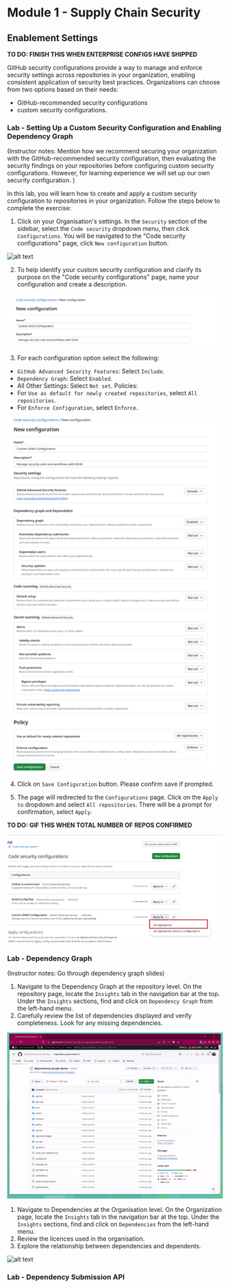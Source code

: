 # Module 1 - Supply Chain Security

## Enablement Settings 

**TO DO: FINISH THIS WHEN ENTERPRISE CONFIGS HAVE SHIPPED**

GitHub security configurations provide a way to manage and enforce security settings across repositories in your organization, enabling consistent 
application of security best practices. Organizations can choose from two options based on their needs:
- GitHub-recommended security configurations
- custom security configurations.

### Lab - Setting Up a Custom Security Configuration and Enabling Dependency Graph

(Instructor notes: Mention how we recommend securing your organization with the GitHub-recommended security configuration, then evaluating the security findings on your repositories
before configuring custom security configurations. However, for learning experience we will set up our own security configuration. )

In this lab, you will learn how to create and apply a custom security configuration to repositories in your organization. Follow the steps below to complete the exercise:

1. Click on your Organisation's settings. In the `Security` section of the sidebar, select the `Code security` dropdown menu, then click `Configurations`.  You will be navigated to the "Code security configurations" page, click `New configuration` button.

![alt text](images/new-config.gif)

2. To help identify your custom security configuration and clarify its purpose on the "Code security configurations" page, name your configuration and create a description. 

![alt text](images/confignameanddesc.png)

3. For each configuration option select the following:
 - `GitHub Advanced Security Features`: Select `Include`.
 - `Dependency Graph`: Select `Enabled`.
 - All Other Settings: Select `Not set`.
Policies:
 - For `Use as default for newly created repositories`, select `All repositories`.
 - For `Enforce Configuration`, select `Enforce`.
 
![alt text](images/configuration-options.png)

4. Click on `Save Configuration` button. Please confirm save if prompted.

5. The page will redirected to the `Configurations` page. Click on the `Apply to` dropdown and select `All repositories`. There will be a prompt for confirmation, select `Apply`.

**TO DO: GIF THIS WHEN TOTAL NUMBER OF REPOS CONFIRMED**

![alt text](images/applytoallrepos.png)

### Lab - Dependency Graph

(Instructor notes: Go through dependency graph slides) 

1. Navigate to the Dependency Graph at the repository level. On the repository page, locate the `Insights` tab in the navigation bar at the top. Under the `Insights` sections, find and click on `Dependency Graph` from the left-hand menu. 
2. Carefully review the list of dependencies displayed and verify completeness. Look for any missing dependencies.

![alt text](images/repo-dependency-graph.gif)

1. Navigate to Dependencies at the Organisation level. On the Organization page, locate the `Insights` tab in the navigation bar at the top. Under the `Insights` sections, find and click on `Dependencies` from the left-hand menu. 
2. Review the licences used in the organisation.
3. Explore the relationship between dependencies and dependents.

![alt text](images/org-dependency-graph.gif)

### Lab - Dependency Submission API 


